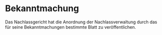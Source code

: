 # Bekanntmachung

Das Nachlassgericht hat die Anordnung der Nachlassverwaltung durch das für seine Bekanntmachungen bestimmte Blatt zu veröffentlichen.